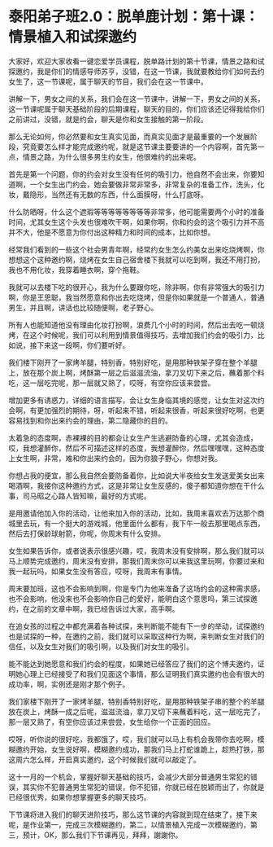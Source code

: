 # 泰阳弟子班2.0：脱单鹿计划：第十课：情景植入和试探邀约

大家好，欢迎大家收看一键恋爱学员课程，脱单路计划的第十节课，情景之路和试探邀约，我是你们的情感导师苏亨，没错，在这一节课，我就要教给你们如何去约女生了，这一节课呢，属于聊天的节目，我们会在这一节课中。

讲解一下，男女之间的关系，我们会在这一节课中，讲解一下，男女之间的关系，这一节课呢属于聊天基础阶段的后期课程，聊天的目的，你们应该还记得我给你们之前讲过，没错，就是约会，聊天是你和女生接触的第一阶段。

那么无论如何，你必然要和女生真实见面，而真实见面才是最重要的一个发展阶段，究竟要怎么样才能完成邀约呢，就是这节课主要要讲的一个内容啊，首先第一点，情景之路，为什么很多男生约女生，他很难约的出来呢。

首先是第一个问题，你的约会对女生没有任何的吸引力，他自然不会出来，你要知道啊，一个女生出门约会，她会要做非常非常多，非常复杂的准备工作，洗头，化妆，戴隐形，当然还有无数的东西，什么面膜呀，什么打底呀。

什么防晒呀，什么这个遮瑕等等等等等等等等非常多，他可能需要两个小时的准备时间，尤其女生这个头发也很难吹干啊，如果你啊，你和约会的这个吸引力并不高并不大，他是不愿意为你付出这种精力和时间的成本，比如你想。

经常我们看到的一些这个社会男青年啊，经常约女生怎么约美女出来吃烧烤啊，你想想这个这种邀约啊，烧烤在女生自己宿舍楼下我就可以吃到啊，我还不用打扮，我也不用化妆，我穿着睡衣啊，穿个拖鞋。

我就可以去楼下吃的很开心，我为什么要跟你吃，除非啊，你有非常强大的吸引力啊，你是王思聪，我当然愿意和你出去吃烧烤，但是你如果就是一个普通人，普通男生，并且啊，讲话也比较随便啊，老子野心。

所有人也能知道他没有理由化妆打扮啊，浪费几个小时的时间，然后出去吃一顿烧烤，在这个时候呢，我们可以利用到情景值得技巧，去增加我们约会的吸引力，比如说，接下来这一段啊，你们要听好。

我们楼下刚开了一家烤羊腿，特别香，特别好吃，是用那种铁架子穿在整个羊腿上，放在那个炭上啊，烤酥第一层之后滋滋流油，拿刀叉切下来之后，蘸着那个料吃，这一层吃完呢，那一层就又熟了，哎呀，有空你应该来尝尝。

增加更多有诱惑力，详细的语言描写，会让女生身临其境的感觉，让女生对这次约会啊，有更加强烈的期待，呀，听起来不错，听起来很香，听起来很好吃啊，也更容易找到和你出来约会的理由，第二隐藏你的目的。

太着急的态度啊，赤裸裸的目的都会让女生产生逃避防备的心理，尤其会造成，哎，我想灌醉你，然后不可描述这样的态度，我想灌醉你，然后嘿嘿嘿，这种态度上女生啊，非常，难和你出来约会的，因为你狼子野心，你想对我。

你想占我的便宜，那么我自然会要防备着你，比如说大半夜给女生发送爱美女出来喝酒啊，我接你这种邀约方式，这是非常让女生反感的，傻子都知道你想在干什么事，司马昭之心路人皆知嘛，最好的方式呢。

是用邀请他加入你的活动，让他来加入你的活动，比如，我周末喜欢去万达那个商城里去玩，有一个挺大的游戏城，他里面什么都有，我下午一般去那里喝点东西，然后去打保龄球射箭，你呢，你周末有什么安排。

女生如果告诉你，或者说表示很感兴趣，哎，我周末没有安排啊，那么我们就可以马上顺势完成邀约，周末没有安排，那我们周末你可以来我这里玩啊，你要过来和我一起玩吗，如果女生没有答应，哎呀，我周末有事情。

周末要加班，这也不会影响到啊，你是专门为他来准备了这场约会的这种需求感，也不会影响，他没来也不会影响你自己的爱好，能明白这个意思吗，第三试探邀约，在之前的文章中啊，我已经告诉过大家，高手啊。

在追女孩的过程之中都充满着各种试探，来判断能不能有下一步的举动，试探邀约也是试探的一种，在邀约之前，我们就可以采取这种行为啊，来判断女生对我们的信任，以及女生对我们的吸引啊，以及我们对女生的吸引。

能不能达到她愿意和我们约会的程度，如果她已经答应了我们的这个博夫邀约，证明她心理上已经接受了和我们见面这个事情，那么证明我们真实邀约也会有很大的成功率，啊，实例还是刚才那个例子。

我们家楼下刚开了一家烤羊腿，特别香特别好吃，是用那种铁架子串的整个的羊腿放在炭上，烤酥一成之后呢，滋滋流油，拿刀叉切下来蘸着料吃，这一层吃完了，那一层又熟了，有空你应该过来尝尝，女生给你一个正面的回应。

哎呀，听你说的很好吃，我都饿了，哎，我们就可以马上有机会我带你去吃啊，模糊邀约开始，女生说好啊，模糊邀约成功，那我们马上打蛇谁跪上，趁热打铁，那这周六怎么样，开启真实邀约，这个时候我们就可以敲定了。

这十一月的一个机会，掌握好聊天基础的技巧，会减少大部分普通男生常犯的错误，其实你不犯普通男生常犯的错误，你不犯错，你就已经在脱颖而出了，你就是已经很优秀，如果你想掌握更多的聊天技巧。

下节课将进入我们的聊天进阶技巧，那么这节课的内容就到现在结束了，接下来呢，是作业第一，完成三次模糊邀约，第二，以情景植入完成一次模糊邀约，第三，预计，OK，那么我们下节课再见，拜拜，謝謝你。

